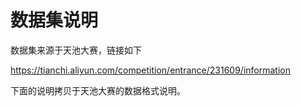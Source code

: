 # 数据集说明

数据集来源于天池大赛，链接如下

https://tianchi.aliyun.com/competition/entrance/231609/information

下面的说明拷贝于天池大赛的数据格式说明。
